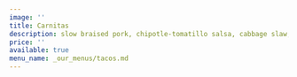 ```yaml
---
image: ''
title: Carnitas
description: slow braised pork, chipotle-tomatillo salsa, cabbage slaw, baja crema
price: ''
available: true
menu_name: _our_menus/tacos.md
---
```

